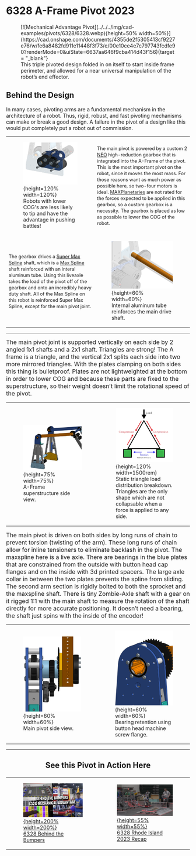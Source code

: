 <meta property="og:title" content="Pivot CAD Example: 6328 2023 A-Frame Pivot">
<meta property="og:type" content="website">
<meta property="og:url" content="https://www.frcdesign.org/cad-examples/shooter/examples/6328pivot/">
<!--meta property="og:image" content="https://www.frcdesign.org/img/cad-examples/shooter/1678-shooter/citrus-shooter.webp"-->
<meta name="theme-color" content="#4CAE4F">
<meta name="twitter:card" content="summary_large_image">

<style>

td, th , table{
   border: none!important;
}

td{
  text-align: left !important;
  vertical-align: middle !important;
}

table tr:hover{
    background-color: transparent !important;
}

</style>

# 6328 A-Frame Pivot 2023

<figure markdown="span">
[![Mechanical Advantage Pivot](../../../img/cad-examples/pivots/6328/6328.webp){height=50% width=50%}](https://cad.onshape.com/documents/4355de2f5305413cf9227e76/w/fe6a8482fd911e11448f3f73/e/00e10ce4e7c797743fcdfe90?renderMode=0&uiState=6637aa646f9cba414d43f156){target = "_blank"}
<figcaption>This triple pivoted design folded in on itself to start inside frame perimeter, and allowed for a near universal manipulation of the robot’s end effector.</figcaption>
</figure>

## Behind the Design

In many cases, pivoting arms are a fundamental mechanism in the architecture of a robot. Thus, rigid, robust, and fast pivoting mechanisms can make or break a good design. A failure in the pivot of a design like this would put completely put a robot out of commission.

|||
|:-:|:-:|
|<figure>![Main Pivot Gearbox](../../../img/cad-examples/pivots/6328/gearbox.webp){height=120% width=120%}<figcaption> Robots with lower COG's are less likely to tip and have the advantage in pushing battles! </figcaption></figure>|<span style="font-size:.8rem;">The main pivot is powered by a custom 2 [NEO](https://www.revrobotics.com/rev-21-1650/) high-reduction gearbox that is integrated into the A-Frame of the pivot. This is the most important pivot on the robot, since it moves the most mass. For those reasons want as much power as possible here, so two-four motors is ideal. [MAXPlanetaries](https://www.revrobotics.com/rev-21-2100/) are not rated for the forces expected to be applied in this gearbox, so a custom gearbox is a necessity. The gearbox is placed as low as possible to lower the COG of the robot.</span>|
|<span style="font-size:.8rem;"> The gearbox drives a [Super Max Spline](https://www.chiefdelphi.com/t/experiences-with-rev-ion-so-far/431176/80?page=2) shaft, which is a [Max Spline](https://www.revrobotics.com/rev-21-2520/) shaft reinforced with an interal aluminum tube. Using this liveaxle takes the load of the pivot off of the gearbox and onto an incredibly heavy duty shaft. All of the Max Spline on this robot is reinforced Super Max Spline, except for the main pivot joint.</span>|<figure>![Super Max Spline](../../../img/cad-examples/pivots/6328/supermaxspline.webp){height=60% width=60%}<figcaption> Internal aluminum tube reinforces the main drive shaft. </figcaption></figure>|

***
<span style="text-align: center; font-size:1rem">The main pivot joint is supported vertically on each side by 2 angled 1x1 shafts and a 2x1 shaft. Triangles are strong! The A frame is a triangle, and the vertical 2x1 splits each side into two more mirrored triangles. With the plates clamping on both sides this thing is bulletproof. Plates are not lightweighted at the bottom in order to lower COG and because these parts are fixed to the superstructure, so their weight doesn’t limit the rotational speed of the pivot.</span>

|||
|:-:|:-:|
|<figure>![6328 A-Frame](../../../img/cad-examples/pivots/6328/aframe.webp){height=75% width=75%}<figcaption> A-Frame superstructure side view. </figcaption></figure>|<figure>![Triangle Breakdown](../../../img/cad-examples/pivots/6328/triangles.webp){height=120% width=1500rem}<figcaption> Static triangle load distribution breakdown. Triangles are the only shape which are not collapsable when a force is applied to any side. </figcaption></figure>|

<span style="text-align: center; font-size:1rem">The main pivot is driven on both sides by long runs of chain to prevent torsion (twisting of the arm). These long runs of chain allow for inline tensioners to eliminate backlash in the pivot. The maxspline here is a live axle. There are bearings in the blue plates that are constrained from the outside with button head cap flanges and on the inside with 3d printed spacers. The large axle collar in between the two plates prevents the spline from sliding. The second arm section is rigidly bolted to both the sprocket and the maxspline shaft. There is tiny Zombie-Axle shaft with a gear on it rigged 1:1 with the main shaft to measure the rotation of the shaft directly for more accurate positioning. It doesn’t need a bearing, the shaft just spins with the inside of the encoder!</span>

|||
|:-:|:-:|
|<figure>![Main Pivot](../../../img/cad-examples/pivots/6328/mainpivot.webp){height=60% width=60%}<figcaption> Main pivot side view. </figcaption></figure>|<figure>![Pivot Bearing Retention](../../../img/cad-examples/pivots/6328/pivot_side.webp){height=60% width=60%}<figcaption> Bearing retention using button head machine screw flange. </figcaption></figure>|

***

## <p style="text-align: center;"> See this Pivot in Action Here </p>

|||
|:-:|:-:|
|[<figure>![6328 Behind the Bumpers](../../../img/cad-examples/pivots/6328/6328btb.webp){height=200% width=200%}<figcaption>6328 Behind the Bumpers</figcaption><figure>](https://youtu.be/3cXXOSFAnJU)|[<figure>![1678 Clean Match Vid](../../../img/cad-examples/pivots/6328/6328_match.webp){height=55% width=55%}<figcaption>6328 Rhode Island 2023 Recap</figcaption></figure>](https://youtu.be/89FRu3nUPtU)|
